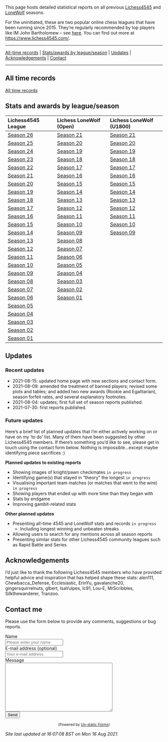 This page hosts detailed statistical reports on all previous
[Lichess4545](https://www.lichess4545.com/team4545/) and
[LoneWolf](https://www.lichess4545.com/lonewolf/) seasons.

For the uninitiated, these are two popular online chess leagues that
have been running since 2015. They’re regularly recommended by top
players like IM John Bartholomew – see
[here](https://www.youtube.com/watch?v=8gBGcOEvsy4&t=1296). You can find
out more at <https://www.lichess4545.com/>.

------------------------------------------------------------------------

[All-time records](#alltime) \| [Stats/awards by
league/season](#season-stats) \| [Updates](#updates) \|
[Acknowledgements](#acknowledgements) \| [Contact](#contact)

------------------------------------------------------------------------

## All time records

[All time
records](https://rahulan-c.github.io/lichess4545-stats/reports/alltime_stats.html)

## Stats and awards by league/season

| Lichess4545 League                                                                     | Lichess LoneWolf (Open)                                                                  | Lichess LoneWolf (U1800)                                                                  |
|:---------------------------------------------------------------------------------------|:-----------------------------------------------------------------------------------------|:------------------------------------------------------------------------------------------|
| [Season 26](https://rahulan-c.github.io/lichess4545-stats/reports/stats_4545_s26.html) | [Season 21](https://rahulan-c.github.io/lichess4545-stats/reports/stats_lwopen_s21.html) | [Season 21](https://rahulan-c.github.io/lichess4545-stats/reports/stats_lwu1800_s21.html) |
| [Season 25](https://rahulan-c.github.io/lichess4545-stats/reports/stats_4545_s25.html) | [Season 20](https://rahulan-c.github.io/lichess4545-stats/reports/stats_lwopen_s20.html) | [Season 20](https://rahulan-c.github.io/lichess4545-stats/reports/stats_lwu1800_s20.html) |
| [Season 24](https://rahulan-c.github.io/lichess4545-stats/reports/stats_4545_s24.html) | [Season 19](https://rahulan-c.github.io/lichess4545-stats/reports/stats_lwopen_s19.html) | [Season 19](https://rahulan-c.github.io/lichess4545-stats/reports/stats_lwu1800_s19.html) |
| [Season 23](https://rahulan-c.github.io/lichess4545-stats/reports/stats_4545_s23.html) | [Season 18](https://rahulan-c.github.io/lichess4545-stats/reports/stats_lwopen_s18.html) | [Season 18](https://rahulan-c.github.io/lichess4545-stats/reports/stats_lwu1800_s18.html) |
| [Season 22](https://rahulan-c.github.io/lichess4545-stats/reports/stats_4545_s22.html) | [Season 17](https://rahulan-c.github.io/lichess4545-stats/reports/stats_lwopen_s17.html) | [Season 17](https://rahulan-c.github.io/lichess4545-stats/reports/stats_lwu1800_s17.html) |
| [Season 21](https://rahulan-c.github.io/lichess4545-stats/reports/stats_4545_s21.html) | [Season 16](https://rahulan-c.github.io/lichess4545-stats/reports/stats_lwopen_s16.html) | [Season 16](https://rahulan-c.github.io/lichess4545-stats/reports/stats_lwu1800_s16.html) |
| [Season 20](https://rahulan-c.github.io/lichess4545-stats/reports/stats_4545_s20.html) | [Season 15](https://rahulan-c.github.io/lichess4545-stats/reports/stats_lwopen_s15.html) | [Season 15](https://rahulan-c.github.io/lichess4545-stats/reports/stats_lwu1800_s15.html) |
| [Season 19](https://rahulan-c.github.io/lichess4545-stats/reports/stats_4545_s19.html) | [Season 14](https://rahulan-c.github.io/lichess4545-stats/reports/stats_lwopen_s14.html) | [Season 14](https://rahulan-c.github.io/lichess4545-stats/reports/stats_lwu1800_s14.html) |
| [Season 18](https://rahulan-c.github.io/lichess4545-stats/reports/stats_4545_s18.html) | [Season 13](https://rahulan-c.github.io/lichess4545-stats/reports/stats_lwopen_s13.html) | [Season 13](https://rahulan-c.github.io/lichess4545-stats/reports/stats_lwu1800_s13.html) |
| [Season 17](https://rahulan-c.github.io/lichess4545-stats/reports/stats_4545_s17.html) | [Season 12](https://rahulan-c.github.io/lichess4545-stats/reports/stats_lwopen_s12.html) | [Season 12](https://rahulan-c.github.io/lichess4545-stats/reports/stats_lwu1800_s12.html) |
| [Season 16](https://rahulan-c.github.io/lichess4545-stats/reports/stats_4545_s16.html) | [Season 11](https://rahulan-c.github.io/lichess4545-stats/reports/stats_lwopen_s11.html) | [Season 11](https://rahulan-c.github.io/lichess4545-stats/reports/stats_lwu1800_s11.html) |
| [Season 15](https://rahulan-c.github.io/lichess4545-stats/reports/stats_4545_s15.html) | [Season 10](https://rahulan-c.github.io/lichess4545-stats/reports/stats_lwopen_s10.html) | [Season 10](https://rahulan-c.github.io/lichess4545-stats/reports/stats_lwu1800_s10.html) |
| [Season 14](https://rahulan-c.github.io/lichess4545-stats/reports/stats_4545_s14.html) | [Season 09](https://rahulan-c.github.io/lichess4545-stats/reports/stats_lwopen_s09.html) | [Season 09](https://rahulan-c.github.io/lichess4545-stats/reports/stats_lwu1800_s09.html) |
| [Season 13](https://rahulan-c.github.io/lichess4545-stats/reports/stats_4545_s13.html) | [Season 08](https://rahulan-c.github.io/lichess4545-stats/reports/stats_lwopen_s08.html) |                                                                                           |
| [Season 12](https://rahulan-c.github.io/lichess4545-stats/reports/stats_4545_s12.html) | [Season 07](https://rahulan-c.github.io/lichess4545-stats/reports/stats_lwopen_s07.html) |                                                                                           |
| [Season 11](https://rahulan-c.github.io/lichess4545-stats/reports/stats_4545_s11.html) | [Season 06](https://rahulan-c.github.io/lichess4545-stats/reports/stats_lwopen_s06.html) |                                                                                           |
| [Season 10](https://rahulan-c.github.io/lichess4545-stats/reports/stats_4545_s10.html) | [Season 05](https://rahulan-c.github.io/lichess4545-stats/reports/stats_lwopen_s05.html) |                                                                                           |
| [Season 09](https://rahulan-c.github.io/lichess4545-stats/reports/stats_4545_s09.html) | [Season 04](https://rahulan-c.github.io/lichess4545-stats/reports/stats_lwopen_s04.html) |                                                                                           |
| [Season 08](https://rahulan-c.github.io/lichess4545-stats/reports/stats_4545_s08.html) | [Season 03](https://rahulan-c.github.io/lichess4545-stats/reports/stats_lwopen_s03.html) |                                                                                           |
| [Season 07](https://rahulan-c.github.io/lichess4545-stats/reports/stats_4545_s07.html) | [Season 02](https://rahulan-c.github.io/lichess4545-stats/reports/stats_lwopen_s02.html) |                                                                                           |
| [Season 06](https://rahulan-c.github.io/lichess4545-stats/reports/stats_4545_s06.html) | [Season 01](https://rahulan-c.github.io/lichess4545-stats/reports/stats_lwopen_s01.html) |                                                                                           |
| [Season 05](https://rahulan-c.github.io/lichess4545-stats/reports/stats_4545_s05.html) |                                                                                          |                                                                                           |
| [Season 04](https://rahulan-c.github.io/lichess4545-stats/reports/stats_4545_s04.html) |                                                                                          |                                                                                           |
| [Season 03](https://rahulan-c.github.io/lichess4545-stats/reports/stats_4545_s03.html) |                                                                                          |                                                                                           |
| [Season 02](https://rahulan-c.github.io/lichess4545-stats/reports/stats_4545_s02.html) |                                                                                          |                                                                                           |
| [Season 01](https://rahulan-c.github.io/lichess4545-stats/reports/stats_4545_s01.html) |                                                                                          |                                                                                           |

## Updates

### Recent updates

-   2021-08-15: updated home page with new sections and contact form.
-   2021-08-09: amended the treatment of banned players; revised some
    plots and tables; and added two new awards (Rookie and Egalitarian),
    season forfeit rates, and several explanatory footnotes.
-   2021-08-04: updates; first full set of season reports published.
-   2021-07-30: first reports published.

### Future updates

Here’s a brief list of planned updates that I’m either actively working
on or have on my ‘to do’ list. Many of them have been suggested by other
Lichess4545 members. If there’s something you’d like to see, please get
in touch using the contact form below. Nothing is impossible…except
maybe identifying piece sacrifices :)

**Planned updates to existing reports**

-   Showing images of knight/pawn checkmates `in progress`
-   Identifying game(s) that stayed in “theory” the longest
    `in progress`
-   Visualising important team matches (or matches that went to the
    wire) `in progress`
-   Showing players that ended up with more time than they began with
-   Stats by endgame
-   Improving gambit-related stats

**Other planned updates**

-   Presenting all-time 4545 and LoneWolf stats and records
    `in progress`
    -   Including longest winning and unbeaten streaks
-   Allowing users to search for any mentions across all season reports
-   Presenting similar stats for other Lichess4545 community leagues
    such as Rapid Battle and Series

## Acknowledgements

I’d just like to thank the following Lichess4545 members who have
provided helpful advice and inspiration that has helped shape these
stats: alen111, Chewbacca\_Defense, Ecclesiastic, ErinYu, gavalanche20,
gingersquirrelnuts, glbert, IsaVulpes, lc91, Lou-E, MrScribbles,
Silkthewanderer, Tranzoo.

## Contact me

Please use the form below to provide any comments, suggestions or bug
reports.

<form method="post" action="https://forms.un-static.com/forms/c65e8c7acaf8b132767fee1fba923d3d07b959c5">
  <div class="form-group row">
    <label for="name" class="col-4 col-form-label">Name</label>
    <div class="col-8">
      <div class="input-group">
        <div class="input-group-addon">
          <i class="fa fa-user"></i>
        </div>
        <input id="name" name="name" placeholder="Please enter your name" type="text" required="required" class="form-control">
      </div>
    </div>
  </div>
  <div class="form-group row">
    <label for="email" class="col-4 col-form-label">E-mail address (optional)</label>
    <div class="col-8">
      <div class="input-group">
        <div class="input-group-addon">
          <i class="fa fa-envelope"></i>
        </div>
        <input id="email" name="email" placeholder="Your e-mail address" type="text" class="form-control">
      </div>
    </div>
  </div>
  <div class="form-group row">
    <label for="message" class="col-4 col-form-label">Message</label>
    <div class="col-8">
      <textarea id="message" name="message" cols="40" rows="10" required="required" class="form-control"></textarea>
    </div>
  </div>
  <div class="form-group row">
    <div class="offset-4 col-8">
      <button name="submit" type="submit" class="button">Send</button>
    </div>
  </div>
</form>
<div align="center">
  <p><small>(Powered by <a rel="nofollow" href="https://un-static.com/">Un-static Forms</a>)</small></p>
</div>

*Site last updated at 16:07:08 BST on Mon 16 Aug 2021.*
